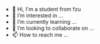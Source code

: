 - 👋 Hi, I'm a student from fzu
- 👀 I’m interested in ...
- 🌱 I’m currently learning ...
- 💞️ I’m looking to collaborate on ...
- 📫 How to reach me ...

<!---
KisssStar/KisssStar is a ✨ special ✨ repository because its `README.md` (this file) appears on your GitHub profile.
You can click the Preview link to take a look at your changes.
--->

